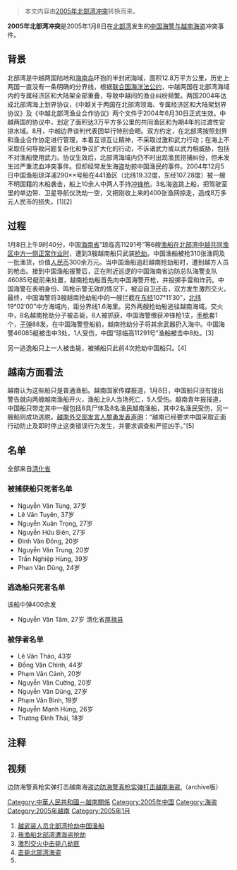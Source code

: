 > 本文内容由[2005年北部湾冲突](https://zh.wikipedia.org/wiki/2005年北部湾冲突)转换而来。


**2005年北部湾冲突**是2005年1月8日在[北部湾](../Page/北部湾.md "wikilink")发生的[中国](https://zh.wikipedia.org/wiki/中国 "wikilink")[海警与](https://zh.wikipedia.org/wiki/海警 "wikilink")[越南](https://zh.wikipedia.org/wiki/越南 "wikilink")[海盗](../Page/海盗.md "wikilink")冲突事件。

## 背景

北部湾是中越两国陆地和[海南岛](../Page/海南岛.md "wikilink")环抱的半封闭海域，面积12.8万平方公里，历史上两国一直没有一条明确的分界线，根据[联合国海洋法公约](https://zh.wikipedia.org/wiki/联合国海洋法公约 "wikilink")，中越两国在北部湾海域内的专属经济区和大陆架全部重叠，导致中越间的渔业纠纷频繁。两国2004年达成北部湾海上划界协议，《中越关于两国在北部湾领海、专属经济区和大陆架划界协议》及《中越北部湾渔业合作协议》两个文件于2004年6月30日正式生效。中越两国的协议中，划定了面积达3万平方多公里的共同渔区和为期4年的过渡性安排水域。8月，中越边界谈判代表团举行特别会晤。双方约定，在北部湾按照划界和渔业合作协定进行管理，本着互谅互让精神，不采取过激和武力行动；在海上不采取任何导致问题复杂化和争议扩大化的行动，不诉诸武力或以武力相威胁，包括不对渔船使用武力。协议生效后，北部湾海域内仍不时出现渔民捞捕纠纷，但未发生过严重流血冲突事件。但却经常发生海盗劫掠中国渔民的事件。2004年12月5日中国渔船琼洋浦290××号船在441渔区（北纬19.32度，东经107.28度）被一艘不明国籍的木船袭击，船上10余人中两人手持[冲锋枪](../Page/冲锋枪.md "wikilink")。3名海盗跳上船，把驾驶室里的单边带、卫星导航仪洗劫一空，又把刚收上来的400张渔网掠走，造成8万多元人民币的损失。\[1\]\[2\]

## 过程

1月8日上午9时40分，中国[海南省](../Page/海南省.md "wikilink")“琼临高11291号”等6艘[渔船在北部湾中越共同渔区中方一侧正常作业时](https://zh.wikipedia.org/wiki/渔船 "wikilink")，遭到3艘越南船只武装[抢劫](../Page/抢劫.md "wikilink")。中国渔船被抢310张渔网及一批渔货，价值[人民币](../Page/人民币.md "wikilink")300余万元。当中国渔船追赶越南抢劫船时，遭到越方人员的枪击。接到中国渔船报警后，正在附近巡逻的中国海南省边防总队海警支队46085号艇前来处置，越南抢劫船首先向中国海警开枪，并投掷手雷和炸药。中国海警在表明身份、鸣枪示警无效的情况下，被迫自卫还击，双方发生激烈交火。最终，中国海警将3艘越南抢劫船中的一艘拦截在[东经](https://zh.wikipedia.org/wiki/东经 "wikilink")107°11′30″，[北纬](https://zh.wikipedia.org/wiki/北纬 "wikilink")19°02′00″中方海域内，距分界线1.6海里。另外两艘抢劫船逃往越南海域。交火中，8名越南抢劫分子被击毙，8人被抓获，中国海警缴获冲锋枪1支，[手枪](../Page/手枪.md "wikilink")套1个，[子弹](https://zh.wikipedia.org/wiki/子弹 "wikilink")88发。在中国海警登船前，越南抢劫分子将其余武器扔入海中。中国海警46085艇被击中3处，1人受伤，中国“琼临高11291号”渔船被击中8处。\[3\]

另一逃逸船只上一人被击毙，被捕船只此前4次抢劫中国船只。\[4\]

## 越南方面看法

越南认为这些船只是普通渔船。越南国家传媒报道，1月8日，中国船只没有提出警告就向两艘越南渔船开火，渔船上9人当场死亡，5人受伤。越南青年报报道，中国船只带走其中一艘包括8具尸体及8名渔民越南渔船，其中2名渔民受伤，另一艘船则成功逃脱。[越南外交部发言人黎勇发表声明](https://zh.wikipedia.org/wiki/越南外交部 "wikilink")：“越南已经要求中国采取正面行动防止及即时停止这类错误行为发生，并要求调查和严惩凶手。”\[5\]

## 名单

全部来自[清化省](../Page/清化省.md "wikilink")

### 被捕获船只死者名单

  - Nguyễn Văn Tùng, 37岁
  - Lê Văn Tuyên, 37岁
  - Nguyễn Xuân Trọng, 27岁
  - Nguyễn Hữu Biên, 27岁
  - Đinh Văn Đông, 20岁
  - Nguyễn Văn Trung, 20岁
  - Trần Nghiệp Hùng, 39岁
  - Phan Văn Dũng, 24岁

### 逃逸船只死者名单

该船中弹400余发

  - Nguyễn Văn Tâm, 27岁 清化省[厚禄县](https://zh.wikipedia.org/wiki/厚禄县 "wikilink")

### 被俘者名单

  - Lê Văn Thảo, 43岁
  - Đồng Văn Chinh, 44岁
  - Phạm Văn Cảnh, 20岁
  - Nguyễn Văn Cường, 20岁
  - Nguyễn Văn Dũng, 27岁
  - Phạm Văn Bình, 19岁
  - Nguyễn Mạnh Hùng, 26岁
  - Trương Đình Thái, 18岁

## 注释

## 视频

边防海警真枪实弹打击越南海盗[边防海警真枪实弹打击越南海盗.](https://archive.today/20130426212959/http://v.ku6.com/show/B-EJre1x91MkTaNU.html)（archive版）

[Category:中華人民共和國－越南關係](https://zh.wikipedia.org/wiki/Category:中華人民共和國－越南關係 "wikilink") [Category:2005年中国](https://zh.wikipedia.org/wiki/Category:2005年中国 "wikilink") [Category:海盗](https://zh.wikipedia.org/wiki/Category:海盗 "wikilink") [Category:2005年越南](https://zh.wikipedia.org/wiki/Category:2005年越南 "wikilink") [Category:2005年1月](https://zh.wikipedia.org/wiki/Category:2005年1月 "wikilink")

1.  [越武装人员北部湾抢劫中国渔船](http://news.sina.com.cn/o/2005-01-19/00314874816s.shtml)
2.  [我渔船北部湾遭海盗抢劫](http://www.people.com.cn/GB/paper1787/13658/1222176.html)
3.  [激烈交火中击毙八劫匪](http://news.sina.com.cn/c/2005-01-24/07064925252s.shtml)
4.  [击毙北部湾海盗](http://news.sohu.com/20050115/n223959394.shtml)
5.